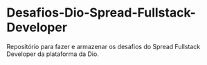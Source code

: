 # Desafios-Dio-Spread-Fullstack-Developer
Repositório para fazer e armazenar os desafios do Spread Fullstack Developer da plataforma da Dio.

